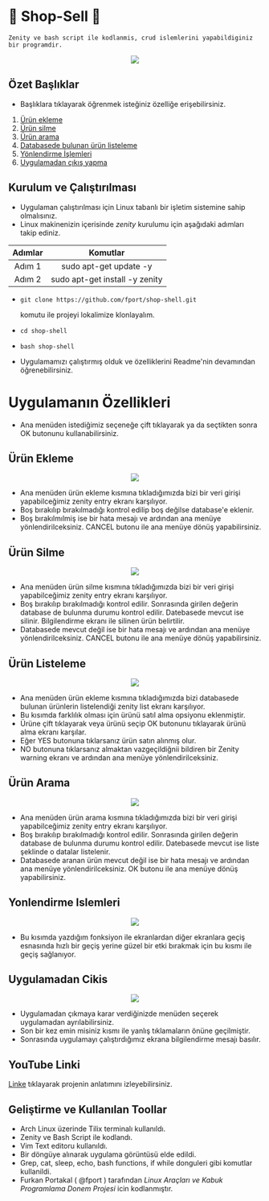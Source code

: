 # 🐼 Shop-Sell 🐼
    Zenity ve bash script ile kodlanmis, crud islemlerini yapabildiginiz bir programdir.
 <div align="center">
    <img src="https://user-images.githubusercontent.com/56169582/149015766-f93e03dd-0e73-428b-b0f7-49ad1982663c.png" />
 </div>

## Özet Başlıklar
- Başlıklara tıklayarak öğrenmek isteğiniz özelliğe erişebilirsiniz.
<ol>
        <li><a href="#Ürün-Ekleme">Ürün ekleme </a></li>
        <li><a href="#Ürün-Silme">Ürün silme</a></li>
        <li><a href="#Ürün-Arama">Ürün arama</a></li>
        <li><a href="#Ürün-Listeleme">Databasede bulunan ürün listeleme</a></li>
        <li><a href="#Yonlendirme-Islemleri">Yönlendirme İşlemleri</a></li>
        <li><a href="#Uygulamadan-Cikis">Uygulamadan çıkış yapma</a></li>
</ol>

## Kurulum ve Çalıştırılması
- Uygulaman çalıştırılması için Linux tabanlı bir işletim sistemine sahip olmalısınız.
- Linux makinenizin içerisinde *zenity* kurulumu için aşağıdaki adımları takip ediniz. 

| Adımlar|            Komutlar            | 
|:------:|:------------------------------:| 
| Adım 1 |     sudo apt-get update -y     | 
| Adım 2 | sudo apt-get install -y zenity | 

- ```shell 
  git clone https://github.com/fport/shop-shell.git
  ``` 
  komutu ile projeyi lokalimize klonlayalım.
- ```shell
  cd shop-shell
  ```
- ```shell
  bash shop-shell
  ```
- Uygulamamızı çalıştırmış olduk ve özelliklerini Readme'nin devamından öğrenebilirsiniz.

# Uygulamanın Özellikleri 
- Ana menüden istediğimiz seçeneğe çift tıklayarak ya da seçtikten sonra OK butonunu kullanabilirsiniz.

## Ürün Ekleme
 <div align="center">
    <img src="https://user-images.githubusercontent.com/56169582/149020134-4237dde0-2bcc-465a-b9fe-9e94e2567d28.png" />
 </div> 

- Ana menüden ürün ekleme kısmına tıkladığımızda bizi bir veri girişi yapabilceğimiz zenity entry ekranı karşılıyor.
- Boş bırakılıp bırakılmadığı kontrol edilip boş değilse database'e eklenir. 
- Boş bırakılmılmiş ise bir hata mesajı ve ardından ana menüye yönlendirilceksiniz. CANCEL butonu ile ana menüye dönüş yapabilirsiniz. 


## Ürün Silme 
 <div align="center">
    <img src="https://user-images.githubusercontent.com/56169582/149022165-42c342f3-a8db-43db-b64b-45065049e1ec.png" />
 </div>  

- Ana menüden ürün silme kısmına tıkladığımızda bizi bir veri girişi yapabilceğimiz zenity entry ekranı karşılıyor.
- Boş bırakılıp bırakılmadığı kontrol edilir. Sonrasında girilen değerin database de bulunma durumu kontrol edilir. Datebasede mevcut ise silinir. Bilgilendirme ekranı ile silinen ürün belirtilir. 
- Databasede mevcut değil ise bir hata mesajı ve ardından ana menüye yönlendirilceksiniz. CANCEL butonu ile ana menüye dönüş yapabilirsiniz. 


## Ürün Listeleme
 <div align="center">
    <img src="https://user-images.githubusercontent.com/56169582/149020664-f570967f-b53a-4035-82a5-d444e1857080.png" />
 </div> 

- Ana menüden ürün ekleme kısmına tıkladığımızda bizi databasede bulunan ürünlerin listelendiği zenity list ekranı karşılıyor.
- Bu kısımda farklılık olması için ürünü satıl alma opsiyonu eklenmiştir.
- Ürüne çift tıklayarak veya ürünü seçip OK butonunu tıklayarak ürünü alma ekranı karşılar.
- Eğer YES butonuna tıklarsanız ürün satın alınmış olur.
- NO butonuna tıklarsanız almaktan vazgeçildiğnii bildiren bir Zenity warning ekranı  ve ardından ana menüye yönlendirilceksiniz. 

## Ürün Arama
 <div align="center">
    <img src="https://user-images.githubusercontent.com/56169582/149021104-73d73f03-6c52-4a0f-804a-8086fd67971c.png" />
 </div> 

- Ana menüden ürün arama kısmına tıkladığımızda bizi bir veri girişi yapabilceğimiz zenity entry ekranı karşılıyor.
- Boş bırakılıp bırakılmadığı kontrol edilir. Sonrasında girilen değerin database de bulunma durumu kontrol edilir. Datebasede mevcut ise liste şeklinde o datalar listelenir. 
- Databasede aranan ürün mevcut değil ise bir hata mesajı ve ardından ana menüye yönlendirilceksiniz. OK butonu ile ana menüye dönüş yapabilirsiniz.


## Yonlendirme Islemleri
 <div align="center">
    <img src="https://user-images.githubusercontent.com/56169582/149022511-ab280f04-430c-4598-baae-0005cb455a61.png" />
 </div> 

- Bu kısımda yazdığım fonksiyon ile ekranlardan diğer ekranlara geçiş esnasında hızlı bir geçiş yerine güzel bir etki bırakmak için bu kısmı ile geçiş sağlanıyor.

## Uygulamadan Cikis
 <div align="center">
    <img src="https://user-images.githubusercontent.com/56169582/149022771-c0a56691-d7fa-4839-925a-5a940f263fb9.png" />
 </div> 

- Uygulamadan çıkmaya karar verdiğinizde menüden seçerek uygulamadan ayrılabilirsiniz.
- Son bir kez emin misiniz kısmı ile yanlış tıklamaların önüne geçilmiştir.
- Sonrasında uygulamayı çalıştırdığımız ekrana bilgilendirme mesajı basılır.


## YouTube Linki
[Linke](https://www.youtube.com/channel/UCmD3SkjDIu-5sZ-bEe8UkSw) tıklayarak projenin anlatımını izleyebilirsiniz.

## Geliştirme ve Kullanılan Toollar
- Arch Linux üzerinde Tilix terminalı kullanıldı. 
- Zenity ve Bash Script ile kodlandı. 
- Vim Text editoru kullanıldı.
- Bir döngüye alınarak uygulama görüntüsü elde edildi.
- Grep, cat, sleep, echo, bash functions, if while donguleri gibi komutlar kullanildi.
- Furkan Portakal ( @fport ) tarafından *Linux Araçları ve Kabuk Programlama Donem Projesi* icin kodlanmıştır.
